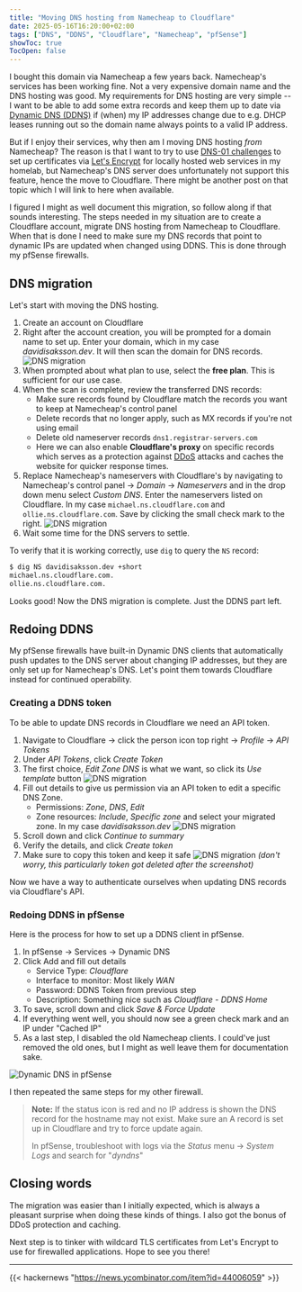 ```yaml
---
title: "Moving DNS hosting from Namecheap to Cloudflare"
date: 2025-05-16T16:20:00+02:00
tags: ["DNS", "DDNS", "Cloudflare", "Namecheap", "pfSense"]
showToc: true
TocOpen: false
---
```


I bought this domain via Namecheap a few years back. Namecheap's services has been working fine. Not a very expensive domain name and the DNS hosting was good. My requirements for DNS hosting are very simple -- I want to be able to add some extra records and keep them up to date via [Dynamic DNS (DDNS)](https://www.cloudflare.com/learning/dns/glossary/dynamic-dns/) if (when) my IP addresses change due to e.g. DHCP leases running out so the domain name always points to a valid IP address.

But if I enjoy their services, why then am I moving DNS hosting *from* Namecheap? The reason is that I want to try to use [DNS-01 challenges](https://letsencrypt.org/docs/challenge-types/#dns-01-challenge) to set up certificates via [Let's Encrypt](https://letsencrypt.org/) for locally hosted web services in my homelab, but Namecheap's DNS server does unfortunately not support this feature, hence the move to Cloudflare. There might be another post on that topic which I will link to here when available.

I figured I might as well document this migration, so follow along if that sounds interesting. The steps needed in my situation are to create a Cloudflare account, migrate DNS hosting from Namecheap to Cloudflare. When that is done I need to make sure my DNS records that point to dynamic IPs are updated when changed using DDNS. This is done through my pfSense firewalls.

## DNS migration

Let's start with moving the DNS hosting.

1. Create an account on Cloudflare
2. Right after the account creation, you will be prompted for a domain name to set up. Enter your domain, which in my case *davidisaksson.dev*. It will then scan the domain for DNS records.
  ![DNS migration](/img/dns-migration-wizard.png)
3. When prompted about what plan to use, select the **free plan**. This is sufficient for our use case.
4. When the scan is complete, review the transferred DNS records:
    - Make sure records found by Cloudflare match the records you want to keep at Namecheap's control panel
    - Delete records that no longer apply, such as MX records if you're not using email
    - Delete old nameserver records `dns1.registrar-servers.com`
    - Here we can also enable **Cloudflare's proxy** on specific records which serves as a protection against [DDoS](https://en.wikipedia.org/wiki/Denial-of-service_attack) attacks and caches the website for quicker response times.
5. Replace Namecheap's nameservers with Cloudflare's by navigating to Namecheap's control panel -> *Domain* -> *Nameservers* and in the drop down menu select *Custom DNS*. Enter the nameservers listed on Cloudflare. In my case `michael.ns.cloudflare.com` and `ollie.ns.cloudflare.com`. Save by clicking the small check mark to the right.
   ![DNS migration](/img/dns-migration-namecheap.png)
6. Wait some time for the DNS servers to settle.

To verify that it is working correctly, use `dig` to query the `NS` record:

```bash
$ dig NS davidisaksson.dev +short
michael.ns.cloudflare.com.
ollie.ns.cloudflare.com.
```

Looks good! Now the DNS migration is complete. Just the DDNS part left.

## Redoing DDNS

My pfSense firewalls have built-in Dynamic DNS clients that automatically push updates to the DNS server about changing IP addresses, but they are only set up for Namecheap's DNS. Let's point them towards Cloudflare instead for continued operability.

### Creating a DDNS token

To be able to update DNS records in Cloudflare we need an API token.

1. Navigate to Cloudflare -> click the person icon top right -> *Profile* -> *API Tokens*
2. Under *API Tokens*, click *Create Token*
3. The first choice, *Edit Zone DNS* is what we want, so click its *Use template* button
   ![DNS migration](/img/dns-migration-api-settings.png)
4. Fill out details to give us permission via an API token to edit a specific DNS Zone.
    - Permissions: *Zone*, *DNS*, *Edit*
    - Zone resources: *Include*, *Specific zone* and select your migrated zone. In my case *davidisaksson.dev*
  ![DNS migration](/img/dns-migration-create-token.png)
5. Scroll down and click *Continue to summary*
6. Verify the details, and click *Create token*
7. Make sure to copy this token and keep it safe
   ![DNS migration](/img/dns-migration-token.png)
   *(don't worry, this particularly token got deleted after the screenshot)*

Now we have a way to authenticate ourselves when updating DNS records via Cloudflare's API.

### Redoing DDNS in pfSense

Here is the process for how to set up a DDNS client in pfSense.

1. In pfSense -> Services -> Dynamic DNS
2. Click Add and fill out details
    - Service Type: *Cloudflare*
    - Interface to monitor: Most likely *WAN*
    - Password: DDNS Token from previous step
    - Description: Something nice such as *Cloudflare - DDNS Home*
3. To save, scroll down and click *Save & Force Update*
4. If everything went well, you should now see a green check mark and an IP under "Cached IP"
5. As a last step, I disabled the old Namecheap clients. I could've just removed the old ones, but I might as well leave them for documentation sake.

![Dynamic DNS in pfSense](/img/dns-migration-ddns.png)

I then repeated the same steps for my other firewall.

> **Note:** If the status icon is red and no IP address is shown the DNS record for the hostname may not exist. Make sure an A record is set up in Cloudflare and try to force update again.
>
> In pfSense, troubleshoot with logs via the *Status* menu -> *System Logs* and search for "*dyndns*"

## Closing words

The migration was easier than I initially expected, which is always a pleasant surprise when doing these kinds of things. I also got the bonus of DDoS protection and caching.

Next step is to tinker with wildcard TLS certificates from Let's Encrypt to use for firewalled applications. Hope to see you there!

---

{{< hackernews "https://news.ycombinator.com/item?id=44006059" >}}
